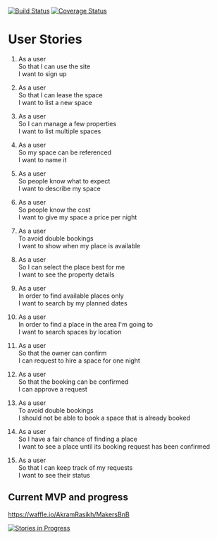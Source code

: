 [![Build Status](https://travis-ci.org/AkramRasikh/MakersBnB.svg?branch=master)](https://travis-ci.org/AkramRasikh/MakersBnB)
[![Coverage Status](https://coveralls.io/repos/github/AkramRasikh/MakersBnB/badge.svg?branch=master)](https://coveralls.io/github/AkramRasikh/MakersBnB?branch=master)

# User Stories

1. As a user  
So that I can use the site  
I want to sign up

2. As a user  
So that I can lease the space  
I want to list a new space

3. As a user  
So I can manage a few properties  
I want to list multiple spaces

4. As a user  
So my space can be referenced  
I want to name it

5. As a user  
So people know what to expect  
I want to describe my space

6. As a user  
So people know the cost  
I want to give my space a price per night  

7. As a user  
To avoid double bookings  
I want to show when my place is available

8. As a user  
So I can select the place best for me  
I want to see the property details

9. As a user  
In order to find available places only  
I want to search by my planned dates

10. As a user  
In order to find a place in the area I'm going to  
I want to search spaces by location

11. As a user  
So that the owner can confirm  
I can request to hire a space for one night

12. As a user  
So that the booking can be confirmed  
I can approve a request

13. As a user  
To avoid double bookings  
I should not be able to book a space that is already booked

14. As a user  
So I have a fair chance of finding a place  
I want to see a place until its booking request has been confirmed

15. As a user  
So that I can keep track of my requests  
I want to see their status



## Current MVP and progress
https://waffle.io/AkramRasikh/MakersBnB

[![Stories in Progress](https://badge.waffle.io/AkramRasikh/MakersBnB.svg?label=in_progress&title=In_Progress)](http://waffle.io/AkramRasikh/MakersBnB)
